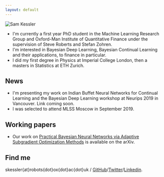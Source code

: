 ```yaml
---
layout: default
---
```


![Sam Kessler](https://raw.github.com/skezle/skezle.github.io/master/_assets/me.png "me")

* I'm currently a first year PhD student in the Machine Learning Research Group and 
Oxford-Man Institute of Quantitative Finance under the supervision of Steve Roberts
 and Stefan Zohren. 
* I'm interested in Bayesian Deep Learning, Bayesian Continual Learning and their
applications, to finance in particular. 
* I did my first degree in Physics at Imperial College London, then a masters in 
Statistics at ETH Zurich.

## News

* I'm presenting my work on Indian Buffet Neural Networks for Continual Learning and the 
Bayesian Deep Learning workshop at Neurips 2019 in Vancouver. Link coming soon.
* I was selected to attend MLSS Moscow in September 2019.

## Working papers

* Our work on [Practical Bayesian Neural Networks via Adaptive
Subgradient Optimization Methods](https://arxiv.org/pdf/1811.03679.pdf) is available on 
the arXiv.

## Find me
skessler{at}robots{dot}ox{dot}ac{dot}uk / [GitHub](http://github.com/skezle)/[Twitter](http://twitter.com/SamKezz)/[Linkedin](https://uk.linkedin.com/pub/samuel-kessler/39/aa2/79).

